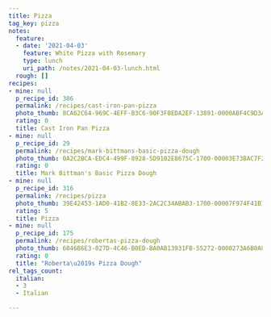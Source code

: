 ```yaml
---
title: Pizza
tag_key: pizza
notes:
  feature:
  - date: '2021-04-03'
    feature: White Pizza with Rosemary
    type: lunch
    uri_path: /notes/2021-04-03-lunch.html
  rough: []
recipes:
- mine: null
  p_recipe_id: 386
  permalink: /recipes/cast-iron-pan-pizza
  photo_thumb: 8CA62C64-969C-4EFF-B3C6-90F3F0EDA2EF-13891-0000ABF4C9D3AFA6.jpg
  rating: 0
  title: Cast Iron Pan Pizza
- mine: null
  p_recipe_id: 29
  permalink: /recipes/mark-bittmans-basic-pizza-dough
  photo_thumb: 0A2C2BCA-EDC4-499F-8928-5D9102E8675C-1700-00003E73BAC7F29F.jpg
  rating: 0
  title: Mark Bittman's Basic Pizza Dough
- mine: null
  p_recipe_id: 316
  permalink: /recipes/pizza
  photo_thumb: 39E42453-1AD0-41B2-8E33-2AC2C34ABAB3-1700-00007F974F41B7B9.jpg
  rating: 5
  title: Pizza
- mine: null
  p_recipe_id: 175
  permalink: /recipes/robertas-pizza-dough
  photo_thumb: 6046B6E3-027D-4C46-B0ED-BA0AB13931FB-55272-0000273A6B0A893C.jpg
  rating: 0
  title: "Roberta\u2019s Pizza Dough"
rel_tags_count:
  italian:
  - 3
  - Italian

---
```


